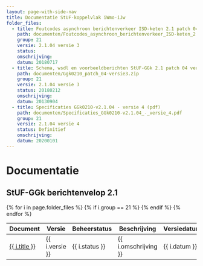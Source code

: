 ```yaml
---
layout: page-with-side-nav
title: Documentatie StUF-koppelvlak iWmo-iJw
folder_files:
  - title: Foutcodes asynchroon berichtenverkeer ISD-keten 2.1 patch 04 revisie 3 (pdf)
    path: documenten/Foutcodes_asynchroon_berichtenverkeer_ISD-keten_2.1_patch_04_revisie_3.pdf
    group: 21
    versie: 2.1.04 versie 3
    status: 
    omschrijving: 
    datum: 20180717
  - title: Schema, wsdl en voorbeeldberichten StUF-GGk 2.1 patch 04 versie 3 (zip)
    path: documenten/Ggk0210_patch_04-versie3.zip
    group: 21
    versie: 2.1.04 versie 3
    status: 20180212
    omschrijving: 
    datum: 20130904
  - title: Specificaties GGk0210-v2.1.04 - versie 4 (pdf)
    path: documenten/Specificaties_GGk0210-v2.1.04_-_versie_4.pdf
    group: 21
    versie: 2.1.04 versie 4
    status: Definitief
    omschrijving: 
    datum: 20200101
---
```


# Documentatie

## StUF-GGk berichtenvelop 2.1
<table>
	<thead>
		<tr>
			<th>Document</th><th>Versie</th><th>Beheerstatus</th><th>Beschrijving</th><th>Versiedatum</th>
		</tr>
	</thead>
	<tbody>
		{% for i in page.folder_files %}
			{% if i.group == 21 %} 
				<tr>
					<td>
					  <a href="{{ i.path | base_url }}">
						{{ i.title }}
					  </a>
					</td>
					<td>{{ i.versie }}</td>
					<td>{{ i.status }}</td>
					<td>{{ i.omschrijving }}</td>
					<td>{{ i.datum }}</td>
				</tr>
			{% endif %} 
		{% endfor %}
	</tbody>
</table>

